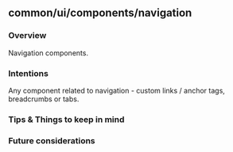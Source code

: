 ## common/ui/components/navigation

### Overview

Navigation components.

### Intentions

Any component related to navigation - custom links / anchor tags, breadcrumbs or tabs.

### Tips & Things to keep in mind

### Future considerations
